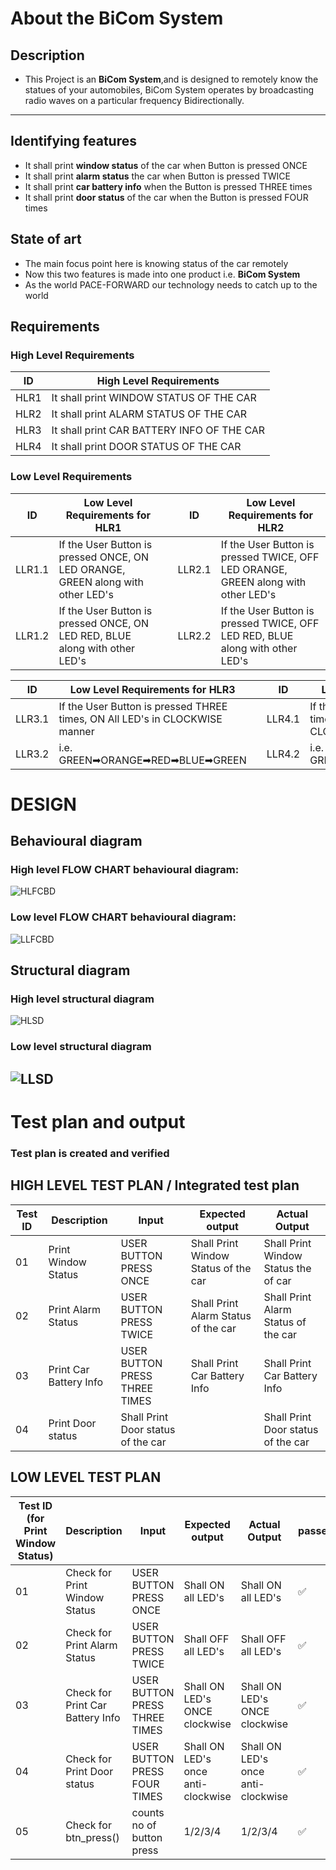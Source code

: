 #  About the BiCom System
## Description
 * This Project is an __BiCom System__,and is designed to remotely know the statues of your automobiles, BiCom System operates by broadcasting radio waves on a particular frequency Bidirectionally.

---

## Identifying features
 * It shall print __window status__ of the car when Button is pressed ONCE
 * It shall print __alarm status__ the car when Button is pressed TWICE
 * It shall print __car battery info__ when the Button is pressed THREE times
 * It shall print __door status__ of the car when the Button is pressed FOUR times

## State of art
 * The main focus point here is knowing status of the car remotely
 * Now this two features is made into one product i.e. __BiCom System__
 * As the world PACE-FORWARD our technology needs to catch up to the world  

## Requirements

### High Level Requirements

| ID | High Level Requirements |
| -------- | -------------- |
| HLR1 | It shall print WINDOW STATUS OF THE CAR |
| HLR2 | It shall print ALARM STATUS OF THE CAR |
| HLR3 | It shall print CAR BATTERY INFO OF THE CAR |
| HLR4 | It shall print DOOR STATUS OF THE CAR |


### Low Level Requirements

| ID | Low Level Requirements for HLR1|       |ID | Low Level Requirements for HLR2|
| ----- | ----- | ---- |----- | ----- |
| LLR1.1 | If the User Button is pressed ONCE, ON LED ORANGE, GREEN along with other LED's |     |LLR2.1 | If the User Button is pressed TWICE, OFF LED ORANGE, GREEN along with other LED's  |
| LLR1.2 | If the User Button is pressed ONCE, ON LED RED, BLUE along with other LED's|     |LLR2.2 | If the User Button is pressed TWICE, OFF LED RED, BLUE along with other LED's |



| ID | Low Level Requirements for HLR3|  |ID | Low Level Requirements for HLR4|
| -------- | -------------- | ---- | -------- | -------------- |
| LLR3.1 |  If the User Button is pressed THREE times, ON All LED's in CLOCKWISE manner  |  | LLR4.1 | If the User Button is pressed FOUR times, ON All LED's in ANTI-CLOCKWISE manner |
| LLR3.2 | i.e. GREEN➡ORANGE➡RED➡BLUE➡GREEN |  | LLR4.2 | i.e. GREEN➡BLUE➡RED➡ORANGE➡GREEN |
# DESIGN
## Behavioural diagram
### High level FLOW CHART behavioural diagram:
![HLFCBD](https://raw.githubusercontent.com/Vartik-Vats/Module3_Group-43/main/2_BiCom-System/5_ImagesAndVideos/hlflowchart.png)
### Low level FLOW CHART behavioural diagram:
![LLFCBD](https://raw.githubusercontent.com/Vartik-Vats/Module3_Group-43/main/2_BiCom-System/5_ImagesAndVideos/llflowchart.png)
## Structural diagram
### High level structural diagram
![HLSD](https://raw.githubusercontent.com/Vartik-Vats/Module3_Group-43/main/2_BiCom-System/5_ImagesAndVideos/hlstructural.png)
### Low level structural diagram
![LLSD](https://raw.githubusercontent.com/Vartik-Vats/Module3_Group-43/main/2_BiCom-System/5_ImagesAndVideos/llstructural.png)
---
# Test plan and output

### Test plan is created and verified

## HIGH LEVEL TEST PLAN / Integrated test plan

| Test ID | Description | Input | Expected output | Actual Output | 
| --- | --- | --- | --- | --- | 
| 01 | Print Window Status | USER BUTTON PRESS ONCE  | Shall Print Window Status of the car | Shall Print Window Status the of car  | 
| 02 | Print Alarm Status | USER BUTTON PRESS TWICE | Shall Print Alarm Status of the car |  Shall Print Alarm Status of the car | 
| 03 | Print Car Battery Info | USER BUTTON PRESS THREE TIMES | Shall Print Car Battery Info | Shall Print Car Battery Info |
| 04 | Print Door status | Shall Print Door status of the car |  | Shall Print Door status of the car  |

## LOW LEVEL TEST PLAN

| Test ID (for Print Window Status)| Description | Input | Expected output | Actual Output | passed/not |
| --- | --- | --- | --- | --- | --- |
| 01 | Check for Print Window Status | USER BUTTON PRESS ONCE  | Shall ON all LED's  | Shall ON all LED's  | ✅ |
| 02 | Check for Print Alarm Status | USER BUTTON PRESS TWICE  | Shall OFF all LED's  | Shall OFF all LED's  | ✅ |
| 03 | Check for Print Car Battery Info | USER BUTTON PRESS THREE TIMES | Shall ON LED's ONCE clockwise  |  Shall ON LED's ONCE clockwise  | ✅ |
| 04 | Check for Print Door status | USER BUTTON PRESS FOUR TIMES | Shall ON LED's once anti-clockwise  |  Shall ON LED's once anti-clockwise  | ✅ |
| 05 | Check for btn_press() | counts no of button press  | 1/2/3/4 | 1/2/3/4 | ✅ |
